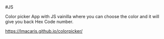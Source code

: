 #JS

Color picker App with JS vainilla where you can choose the color and it will give you back Hex Code number.

https://lmacaris.github.io/colorpicker/

